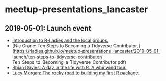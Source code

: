 # meetup-presentations_lancaster

## 2019-05-01: Launch event

* [Introduction to R-Ladies and the local groups.](https://rladies.github.io/meetup-presentations_lancaster/2019-05-01-launch/introducing-rladies-lancaster/introducing-rladies-lancaster.html#1)
* [Nic Crane: Ten Steps to Becoming a Tidyverse Contributor.](https://rladies.github.io/meetup-presentations_lancaster/2019-05-01-launch/ten-steps-to-tidyverse-contributor/
Ten_Steps_to_Becoming_a_Tidyverse_Contributor.pdf)
* [Rhian Davies: A day in the life with R. A whirlwind tour.](https://rladies.github.io/meetup-presentations_lancaster/2019-05-01-launch/day-in-the-life/day-in-the-life.html#1)
* [Lucy Morgan: The rocky road to building my first R package.](https://rladies.github.io/meetup-presentations_lancaster/2019-05-01-launch/rocky-road-to-building-my-first-package/The-rocky-road-to-building-my-first-R.pdf)
